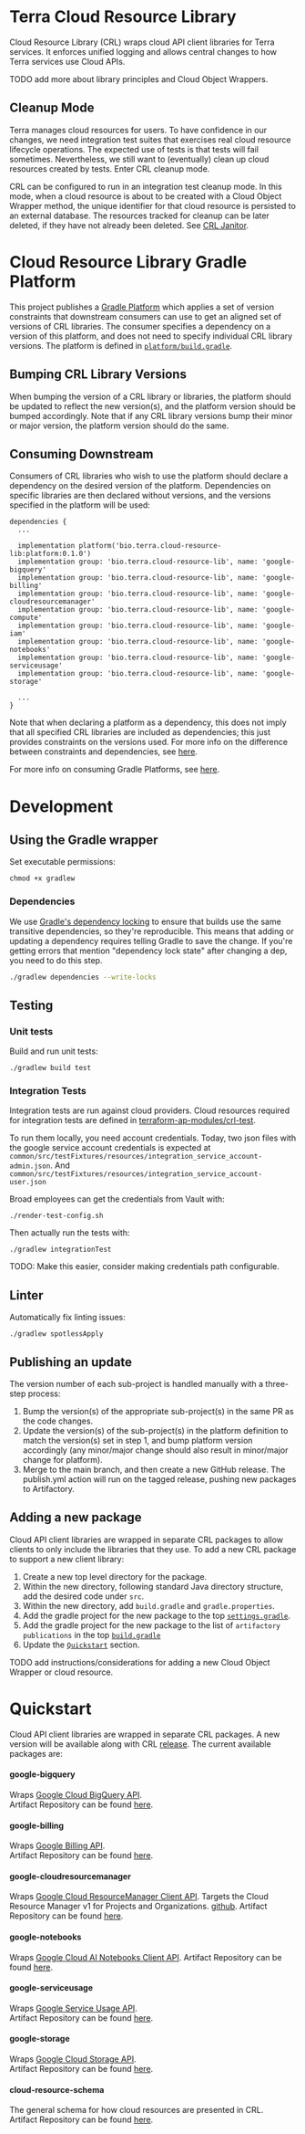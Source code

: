 # Terra Cloud Resource Library

Cloud Resource Library (CRL) wraps cloud API client libraries for Terra services. It enforces unified logging and
allows central changes to how Terra services use Cloud APIs.

TODO add more about library principles and Cloud Object Wrappers.

## Cleanup Mode
Terra manages cloud resources for users. To have confidence in our changes, we need integration test suites that
exercises real cloud resource lifecycle operations. The expected use of tests is that tests will fail sometimes.
Nevertheless, we still want to (eventually) clean up cloud resources created by tests. Enter CRL cleanup mode.

CRL can be configured to run in an integration test cleanup mode. In this mode, when a cloud resource is about to be
created with a Cloud Object Wrapper method, the unique identifier for that cloud resource is persisted to an external
database. The resources tracked for cleanup can be later deleted, if they have not already been deleted. See
[CRL Janitor](https://github.com/DataBiosphere/crl-janitor).

# Cloud Resource Library Gradle Platform

This project publishes a [Gradle Platform](https://docs.gradle.org/current/userguide/java_platform_plugin.html) which applies a set of version constraints that downstream consumers can use to get an aligned set of versions of CRL libraries.  The consumer specifies a dependency on a version of this platform, and does not need to specify individual CRL library versions.  The platform is defined in [`platform/build.gradle`](platform/build.gradle).

## Bumping CRL Library Versions
When bumping the version of a CRL library or libraries, the platform should be updated to reflect the new version(s), and the platform version should be bumped accordingly.  Note that if any CRL library versions bump their minor or major version, the platform version should do the same.

## Consuming Downstream
Consumers of CRL libraries who wish to use the platform should declare a dependency on the desired version of the platform.  Dependencies on specific libraries are then declared without versions, and the versions specified in the platform will be used:

```
dependencies {
  ...

  implementation platform('bio.terra.cloud-resource-lib:platform:0.1.0')
  implementation group: 'bio.terra.cloud-resource-lib', name: 'google-bigquery'
  implementation group: 'bio.terra.cloud-resource-lib', name: 'google-billing'
  implementation group: 'bio.terra.cloud-resource-lib', name: 'google-cloudresourcemanager'
  implementation group: 'bio.terra.cloud-resource-lib', name: 'google-compute'
  implementation group: 'bio.terra.cloud-resource-lib', name: 'google-iam'
  implementation group: 'bio.terra.cloud-resource-lib', name: 'google-notebooks'
  implementation group: 'bio.terra.cloud-resource-lib', name: 'google-serviceusage'
  implementation group: 'bio.terra.cloud-resource-lib', name: 'google-storage'

  ...
}
```

Note that when declaring a platform as a dependency, this does not imply that all specified CRL libraries are included as dependencies; this just provides constraints on the versions used.  For more info on the difference between constraints and dependencies, see [here](https://docs.gradle.org/current/userguide/java_platform_plugin.html#sec:java_platform_separation).

For more info on consuming Gradle Platforms, see [here](https://docs.gradle.org/current/userguide/java_platform_plugin.html#sec:java_platform_consumption).


# Development

## Using the Gradle wrapper
Set executable permissions:
```
chmod +x gradlew
```

### Dependencies
We use [Gradle's dependency locking](https://docs.gradle.org/current/userguide/dependency_locking.html)
to ensure that builds use the same transitive dependencies, so they're reproducible. This means that
adding or updating a dependency requires telling Gradle to save the change. If you're getting errors
that mention "dependency lock state" after changing a dep, you need to do this step.

```sh
./gradlew dependencies --write-locks
```

## Testing

### Unit tests
Build and run unit tests:
```
./gradlew build test
```

### Integration Tests
Integration tests are run against cloud providers. Cloud resources required for integration tests are defined in
[terraform-ap-modules/crl-test](https://github.com/broadinstitute/terraform-ap-modules/tree/master/crl-test).

To run them locally, you need account credentials. Today, two json files with the google service account credentials
is expected at `common/src/testFixtures/resources/integration_service_account-admin.json`.
And `common/src/testFixtures/resources/integration_service_account-user.json`

Broad employees can get the credentials from Vault with:
```
./render-test-config.sh
```
Then actually run the tests with:
```
./gradlew integrationTest
```

TODO: Make this easier, consider making credentials path configurable.

## Linter
Automatically fix linting issues:
```
./gradlew spotlessApply
```

## Publishing an update

The version number of each sub-project is handled manually with a three-step process:

1. Bump the version(s) of the appropriate sub-project(s) in the same PR as the code changes.
2. Update the version(s) of the sub-project(s) in the platform definition to match the version(s) set in step 1, and
   bump platform version accordingly (any minor/major change should also result in minor/major change for platform).
3. Merge to the main branch, and then create a new GitHub release. The publish.yml action will run on the tagged
   release, pushing new packages to Artifactory.

## Adding a new package
Cloud API client libraries are wrapped in separate CRL packages to allow clients to only include the libraries that they
use. To add a new CRL package to support a new client library:

1. Create a new top level directory for the package.
2. Within the new directory, following standard Java directory structure, add the desired code under `src`.
3. Within the new directory, add `build.gradle` and `gradle.properties`.
4. Add the gradle project for the new package to the top [`settings.gradle`](settings.gradle).
5. Add the gradle project for the new package to the list of `artifactory` `publications` in the top
[`build.gradle`](build.gradle)
6. Update the [`Quickstart`](#Quickstart) section.


TODO add instructions/considerations for adding a new Cloud Object Wrapper or cloud resource.

# Quickstart
Cloud API client libraries are wrapped in separate CRL packages. A new version will be available along with CRL [release](.github/workflows/publish.yml).
The current available packages are:  
#### google-bigquery
Wraps [Google Cloud BigQuery API](https://cloud.google.com/bigquery/docs/apis).  
Artifact Repository can be found [here](https://broadinstitute.jfrog.io/broadinstitute/webapp/#/artifacts/browse/tree/General/libs-snapshot-local/bio/terra/cloud-resource-lib/google-bigquery).
#### google-billing
Wraps [Google Billing API](https://cloud.google.com/billing/docs/apis).  
Artifact Repository can be found [here](https://broadinstitute.jfrog.io/broadinstitute/webapp/#/artifacts/browse/tree/General/libs-snapshot-local/bio/terra/cloud-resource-lib/google-billing).
#### google-cloudresourcemanager
Wraps [Google Cloud ResourceManager Client API](https://cloud.google.com/resource-manager/docs/apis).
Targets the Cloud Resource Manager v1 for Projects and Organizations. [github](https://github.com/googleapis/google-api-java-client-services/tree/master/clients/google-api-services-cloudresourcemanager/v1).
Artifact Repository can be found [here](https://broadinstitute.jfrog.io/broadinstitute/webapp/#/artifacts/browse/tree/General/libs-snapshot-local/bio/terra/cloud-resource-lib/google-cloudresourcemanager).
#### google-notebooks
Wraps [Google Cloud AI Notebooks Client API](https://cloud.google.com/ai-platform/notebooks/docs/reference/rest).
Artifact Repository can be found [here](https://broadinstitute.jfrog.io/broadinstitute/webapp/#/artifacts/browse/tree/General/libs-snapshot-local/bio/terra/cloud-resource-lib/google-notebooks).
#### google-serviceusage
Wraps [Google Service Usage API](https://cloud.google.com/service-usage/docs/overview).  
Artifact Repository can be found [here](https://broadinstitute.jfrog.io/broadinstitute/webapp/#/artifacts/browse/tree/General/libs-snapshot-local/bio/terra/cloud-resource-lib/google-serviceusage).
#### google-storage
Wraps [Google Cloud Storage API](https://cloud.google.com/storage/docs/apis).  
Artifact Repository can be found [here](https://broadinstitute.jfrog.io/broadinstitute/webapp/#/artifacts/browse/tree/General/libs-snapshot-local/bio/terra/cloud-resource-lib/google-storage).

#### cloud-resource-schema
The general schema for how cloud resources are presented in CRL.   
Artifact Repository can be found [here](https://broadinstitute.jfrog.io/broadinstitute/webapp/#/artifacts/browse/tree/General/libs-snapshot-local/bio/terra/cloud-resource-lib/cloud-resource-schema).
